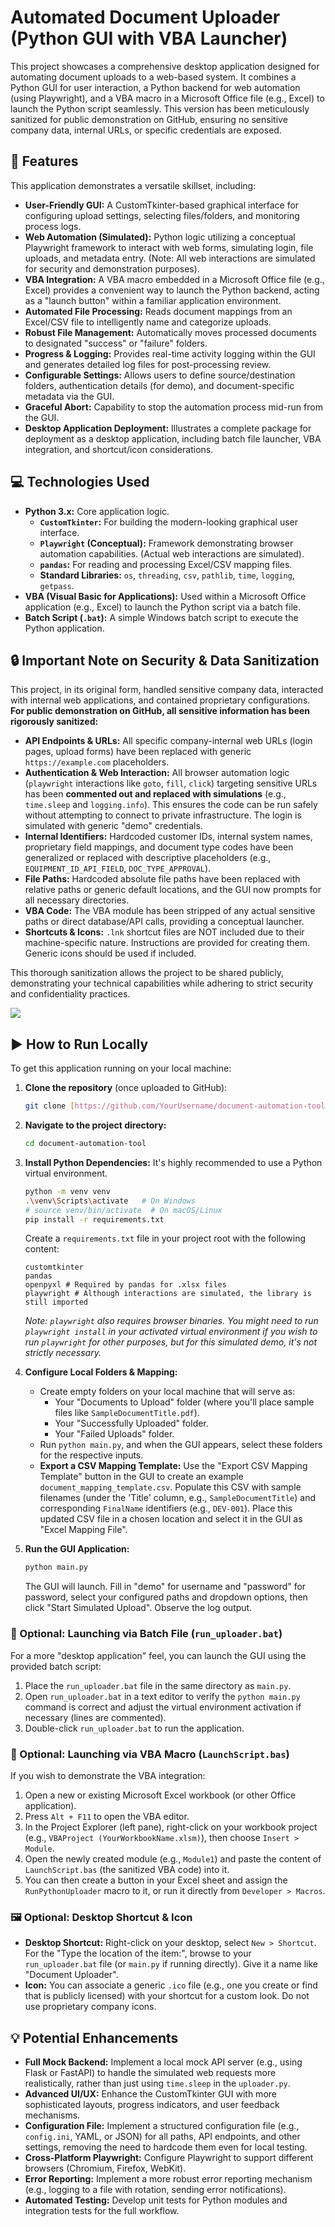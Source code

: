 # Automated Document Uploader (Python GUI with VBA Launcher)

This project showcases a comprehensive desktop application designed for automating document uploads to a web-based system. It combines a Python GUI for user interaction, a Python backend for web automation (using Playwright), and a VBA macro in a Microsoft Office file (e.g., Excel) to launch the Python script seamlessly. This version has been meticulously sanitized for public demonstration on GitHub, ensuring no sensitive company data, internal URLs, or specific credentials are exposed.

## 🚀 Features

This application demonstrates a versatile skillset, including:

* **User-Friendly GUI:** A CustomTkinter-based graphical interface for configuring upload settings, selecting files/folders, and monitoring process logs.
* **Web Automation (Simulated):** Python logic utilizing a conceptual Playwright framework to interact with web forms, simulating login, file uploads, and metadata entry. (Note: All web interactions are simulated for security and demonstration purposes).
* **VBA Integration:** A VBA macro embedded in a Microsoft Office file (e.g., Excel) provides a convenient way to launch the Python backend, acting as a "launch button" within a familiar application environment.
* **Automated File Processing:** Reads document mappings from an Excel/CSV file to intelligently name and categorize uploads.
* **Robust File Management:** Automatically moves processed documents to designated "success" or "failure" folders.
* **Progress & Logging:** Provides real-time activity logging within the GUI and generates detailed log files for post-processing review.
* **Configurable Settings:** Allows users to define source/destination folders, authentication details (for demo), and document-specific metadata via the GUI.
* **Graceful Abort:** Capability to stop the automation process mid-run from the GUI.
* **Desktop Application Deployment:** Illustrates a complete package for deployment as a desktop application, including batch file launcher, VBA integration, and shortcut/icon considerations.

## 💻 Technologies Used

* **Python 3.x:** Core application logic.
    * **`CustomTkinter`:** For building the modern-looking graphical user interface.
    * **`Playwright` (Conceptual):** Framework demonstrating browser automation capabilities. (Actual web interactions are simulated).
    * **`pandas`:** For reading and processing Excel/CSV mapping files.
    * **Standard Libraries:** `os`, `threading`, `csv`, `pathlib`, `time`, `logging`, `getpass`.
* **VBA (Visual Basic for Applications):** Used within a Microsoft Office application (e.g., Excel) to launch the Python script via a batch file.
* **Batch Script (`.bat`):** A simple Windows batch script to execute the Python application.

## 🔒 Important Note on Security & Data Sanitization

This project, in its original form, handled sensitive company data, interacted with internal web applications, and contained proprietary configurations. **For public demonstration on GitHub, all sensitive information has been rigorously sanitized:**

* **API Endpoints & URLs:** All specific company-internal web URLs (login pages, upload forms) have been replaced with generic `https://example.com` placeholders.
* **Authentication & Web Interaction:** All browser automation logic (`playwright` interactions like `goto`, `fill`, `click`) targeting sensitive URLs has been **commented out and replaced with simulations** (e.g., `time.sleep` and `logging.info`). This ensures the code can be run safely without attempting to connect to private infrastructure. The login is simulated with generic "demo" credentials.
* **Internal Identifiers:** Hardcoded customer IDs, internal system names, proprietary field mappings, and document type codes have been generalized or replaced with descriptive placeholders (e.g., `EQUIPMENT_ID_API_FIELD`, `DOC_TYPE_APPROVAL`).
* **File Paths:** Hardcoded absolute file paths have been replaced with relative paths or generic default locations, and the GUI now prompts for all necessary directories.
* **VBA Code:** The VBA module has been stripped of any actual sensitive paths or direct database/API calls, providing a conceptual launcher.
* **Shortcuts & Icons:** `.lnk` shortcut files are NOT included due to their machine-specific nature. Instructions are provided for creating them. Generic icons should be used if included.

This thorough sanitization allows the project to be shared publicly, demonstrating your technical capabilities while adhering to strict security and confidentiality practices.

<img src="https://github.com/27jarrett/Clean_Project_Files/blob/main/DIT/assets/Screenshot.png">

## ▶️ How to Run Locally

To get this application running on your local machine:

1.  **Clone the repository** (once uploaded to GitHub):
    ```bash
    git clone [https://github.com/YourUsername/document-automation-tool.git](https://github.com/YourUsername/document-automation-tool.git)
    ```
2.  **Navigate to the project directory:**
    ```bash
    cd document-automation-tool
    ```
3.  **Install Python Dependencies:**
    It's highly recommended to use a Python virtual environment.
    ```bash
    python -m venv venv
    .\venv\Scripts\activate   # On Windows
    # source venv/bin/activate  # On macOS/Linux
    pip install -r requirements.txt
    ```
    Create a `requirements.txt` file in your project root with the following content:
    ```
    customtkinter
    pandas
    openpyxl # Required by pandas for .xlsx files
    playwright # Although interactions are simulated, the library is still imported
    ```
    *Note: `playwright` also requires browser binaries. You might need to run `playwright install` in your activated virtual environment if you wish to run `playwright` for other purposes, but for this simulated demo, it's not strictly necessary.*
4.  **Configure Local Folders & Mapping:**
    * Create empty folders on your local machine that will serve as:
        * Your "Documents to Upload" folder (where you'll place sample files like `SampleDocumentTitle.pdf`).
        * Your "Successfully Uploaded" folder.
        * Your "Failed Uploads" folder.
    * Run `python main.py`, and when the GUI appears, select these folders for the respective inputs.
    * **Export a CSV Mapping Template:** Use the "Export CSV Mapping Template" button in the GUI to create an example `document_mapping_template.csv`. Populate this CSV with sample filenames (under the 'Title' column, e.g., `SampleDocumentTitle`) and corresponding `FinalName` identifiers (e.g., `DEV-001`). Place this updated CSV file in a chosen location and select it in the GUI as "Excel Mapping File".

5.  **Run the GUI Application:**
    ```bash
    python main.py
    ```
    The GUI will launch. Fill in "demo" for username and "password" for password, select your configured paths and dropdown options, then click "Start Simulated Upload". Observe the log output.

### 🧩 Optional: Launching via Batch File (`run_uploader.bat`)

For a more "desktop application" feel, you can launch the GUI using the provided batch script:

1.  Place the `run_uploader.bat` file in the same directory as `main.py`.
2.  Open `run_uploader.bat` in a text editor to verify the `python main.py` command is correct and adjust the virtual environment activation if necessary (lines are commented).
3.  Double-click `run_uploader.bat` to run the application.

### 📄 Optional: Launching via VBA Macro (`LaunchScript.bas`)

If you wish to demonstrate the VBA integration:

1.  Open a new or existing Microsoft Excel workbook (or other Office application).
2.  Press `Alt + F11` to open the VBA editor.
3.  In the Project Explorer (left pane), right-click on your workbook project (e.g., `VBAProject (YourWorkbookName.xlsm)`), then choose `Insert > Module`.
4.  Open the newly created module (e.g., `Module1`) and paste the content of `LaunchScript.bas` (the sanitized VBA code) into it.
5.  You can then create a button in your Excel sheet and assign the `RunPythonUploader` macro to it, or run it directly from `Developer > Macros`.

### 🖼️ Optional: Desktop Shortcut & Icon

* **Desktop Shortcut:** Right-click on your desktop, select `New > Shortcut`. For the "Type the location of the item:", browse to your `run_uploader.bat` file (or `main.py` if running directly). Give it a name like "Document Uploader".
* **Icon:** You can associate a generic `.ico` file (e.g., one you create or find that is publicly licensed) with your shortcut for a custom look. Do not use proprietary company icons.

## 💡 Potential Enhancements

* **Full Mock Backend:** Implement a local mock API server (e.g., using Flask or FastAPI) to handle the simulated web requests more realistically, rather than just using `time.sleep` in the `uploader.py`.
* **Advanced UI/UX:** Enhance the CustomTkinter GUI with more sophisticated layouts, progress indicators, and user feedback mechanisms.
* **Configuration File:** Implement a structured configuration file (e.g., `config.ini`, YAML, or JSON) for all paths, API endpoints, and other settings, removing the need to hardcode them even for local testing.
* **Cross-Platform Playwright:** Configure Playwright to support different browsers (Chromium, Firefox, WebKit).
* **Error Reporting:** Implement a more robust error reporting mechanism (e.g., logging to a file with rotation, sending error notifications).
* **Automated Testing:** Develop unit tests for Python modules and integration tests for the full workflow.
